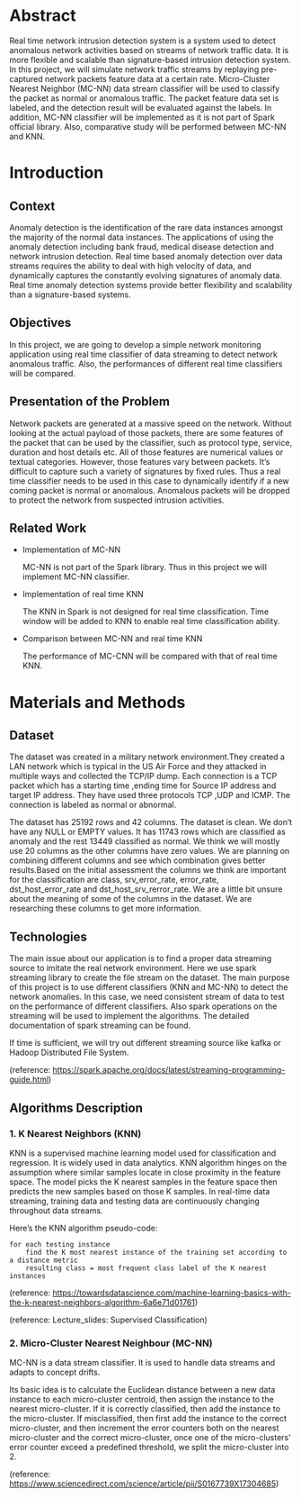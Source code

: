 <h1>Abstract</h1>
Real time network intrusion detection system is a system used to detect anomalous network activities based on streams of network traffic data. It is more flexible and scalable than signature-based intrusion detection system. In this project, we will simulate network traffic streams by replaying pre-captured network packets feature data at a certain rate. Micro-Cluster Nearest Neighbor (MC-NN) data stream classifier will be used to classify the packet as normal or anomalous traffic. The packet feature data set is labeled, and the detection result will be evaluated against the labels. In addition, MC-NN classifier will be implemented as it is not part of Spark official library. Also, comparative study will be performed between MC-NN and KNN.

<h1>Introduction</h1>
<h2>Context</h2>
Anomaly detection is the identification of the rare data instances amongst the majority of the normal data instances. The applications of using the anomaly detection including bank fraud, medical disease detection and network intrusion detection. Real time based anomaly detection over data streams requires the ability to deal with high velocity of data, and dynamically captures the constantly evolving signatures of anomaly data. Real time anomaly detection systems provide better flexibility and scalability than a signature-based systems. 
<h2>Objectives</h2>
In this project, we are going to develop a simple network monitoring application using real time classifier of data streaming to detect network anomalous traffic. Also, the performances of different real time classifiers will be compared. 
<h2>Presentation of the Problem</h2>
Network packets are generated at a massive speed on the network. Without looking at the actual payload of those packets, there are some features of the packet that can be used by the classifier, such as protocol type, service, duration and host details etc. All of those features are numerical values or textual categories. However, those features vary between packets. It’s difficult to capture such a variety of signatures by fixed rules. Thus a real time classifier needs to be used in this case to dynamically identify if a new coming packet is normal or anomalous. Anomalous packets will be dropped to protect the network from suspected intrusion activities. 
<h2>Related Work</h2>

* Implementation of MC-NN

  MC-NN is not part of the Spark library. Thus in this project we will implement MC-NN classifier.
  
* Implementation of real time KNN

  The KNN in Spark is not designed for real time classification. Time window will be added to KNN to enable real time classification ability.
  
* Comparison between MC-NN and real time KNN

  The performance of MC-CNN will be compared with that of real time KNN.
 
<h1>Materials and Methods</h1>

<h2>Dataset</h2>

The dataset was created in a military network environment.They created a LAN network which is typical in the US Air Force and they attacked in multiple ways and collected the TCP/IP dump. Each connection is a TCP packet which has a starting time ,ending time for Source IP address and target IP address. They have used three protocols TCP ,UDP and ICMP. The connection is labeled as normal or abnormal.

The dataset has 25192 rows and 42 columns. The dataset is clean. We don’t have any NULL or EMPTY values. It has 11743 rows which are classified as anomaly and the rest 13449 classified as normal. We think we will mostly use 20 columns as the other columns have zero values. We are planning on combining different columns and see which combination gives better results.Based on the initial assessment  the columns we think  are important for the classification are class, srv_error_rate, error_rate, dst_host_error_rate and dst_host_srv_rerror_rate. We are a little bit unsure about the meaning of some of the columns in the dataset. We are researching these columns to get more information.

<h2>Technologies</h2>

The main issue about our application is to find a proper data streaming source to imitate the real network environment. Here we use spark streaming library to create the file stream on the dataset. The main purpose of this project is to use different classifiers (KNN and MC-NN) to detect the network anomalies. In this case, we need consistent stream of data to test on the performance of different classifiers. Also spark operations on the streaming will be used to implement the algorithms. The detailed documentation of spark streaming can be found. 

If time is sufficient, we will try out different streaming source like kafka or Hadoop Distributed File System.

(reference: https://spark.apache.org/docs/latest/streaming-programming-guide.html)

<h2>Algorithms Description</h2>

<h3>1. K Nearest Neighbors (KNN)</h3>

KNN is a supervised machine learning model used for classification and regression. It is widely used in data analytics. KNN algorithm hinges on the assumption where similar samples locate in close proximity in the feature space. The model picks the K nearest samples in the feature space then predicts the new samples based on those K samples. In real-time data streaming, training data and testing data are continuously changing throughout data streams. 

Here’s the KNN algorithm pseudo-code:
```
for each testing instance
	find the K most nearest instance of the training set according to a distance metric
	resulting class = most frequent class label of the K nearest instances
```

(reference: https://towardsdatascience.com/machine-learning-basics-with-the-k-nearest-neighbors-algorithm-6a6e71d01761) 

(reference: Lecture_slides: Supervised Classification)

<h3>2. Micro-Cluster Nearest Neighbour (MC-NN)</h3>

MC-NN is a data stream classifier. It is used to handle data streams and adapts to concept drifts.

Its basic idea is to calculate the Euclidean distance between a new data instance to each micro-cluster centroid, then assign the instance to the nearest micro-cluster. If it is correctly classified, then add the instance to the micro-cluster. If misclassified, then first add the instance to the correct micro-cluster, and then increment the error counters both on the nearest micro-cluster and the correct micro-cluster, once one of the micro-clusters’ error counter exceed a predefined threshold, we split the micro-cluster into 2.

(reference: https://www.sciencedirect.com/science/article/pii/S0167739X17304685)
